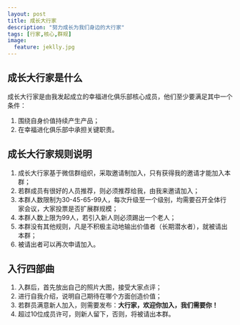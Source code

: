 ```yaml
---
layout: post
title: 成长大行家
description: "努力成长为我们身边的大行家"
tags: [行家,核心,群规]
image:
  feature: jeklly.jpg
---
```


## 成长大行家是什么

成长大行家是由我发起成立的幸福进化俱乐部核心成员，他们至少要满足其中一个条件：

1. 围绕自身价值持续产生产品；
2. 在幸福进化俱乐部中承担关键职责。

## 成长大行家规则说明

1. 成长大行家基于微信群组织，采取邀请制加入，只有获得我的邀请才能加入本群；
2. 若群成员有很好的人员推荐，则必须推荐给我，由我来邀请加入；
3. 本群人数限制为30-45-65-99人，每次升级至一个级别，均需要召开全体行家会议，大家投票是否扩展群规模；
4. 本群人数上限为99人，若引入新人则必须踢出一个老人；
5. 本群没有其他规则，凡是不积极主动地输出价值者（长期潜水者），就被请出本群；
6. 被请出者可以再次申请加入。

## 入行四部曲

1. 入群后，首先放出自己的照片大图，接受大家点评；
2. 进行自我介绍，说明自己期待在哪个方面创造价值；
3. 若群员满意新人加入，则需要发布：**大行家，欢迎你加入，我们需要你！**
4. 超过10位成员许可，则新人留下，否则，将被请出本群。


<!--
{% highlight bash %}
http://growup.top
{% endhighlight %}
-->